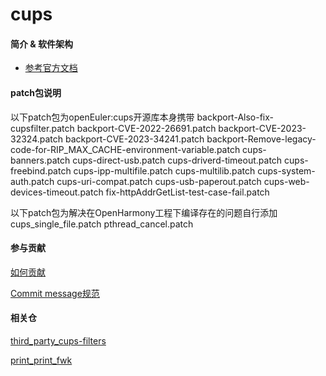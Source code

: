 # cups

#### 简介 & 软件架构

- [参考官方文档](https://github.com/OpenPrinting/cups)

#### patch包说明

以下patch包为openEuler:cups开源库本身携带
backport-Also-fix-cupsfilter.patch
backport-CVE-2022-26691.patch
backport-CVE-2023-32324.patch
backport-CVE-2023-34241.patch
backport-Remove-legacy-code-for-RIP_MAX_CACHE-environment-variable.patch
cups-banners.patch
cups-direct-usb.patch
cups-driverd-timeout.patch
cups-freebind.patch
cups-ipp-multifile.patch
cups-multilib.patch
cups-system-auth.patch
cups-uri-compat.patch
cups-usb-paperout.patch
cups-web-devices-timeout.patch
fix-httpAddrGetList-test-case-fail.patch

以下patch包为解决在OpenHarmony工程下编译存在的问题自行添加
cups_single_file.patch
pthread_cancel.patch

#### 参与贡献

[如何贡献](https://gitee.com/openharmony/docs/blob/HEAD/zh-cn/contribute/参与贡献.md)

[Commit message规范](https://gitee.com/openharmony/device_qemu/wikis/Commit%20message%E8%A7%84%E8%8C%83)


#### 相关仓

[third_party_cups-filters](https://gitee.com/openharmony/third_party_cups-filters)

[print_print_fwk](https://gitee.com/openharmony/print_print_fwk)